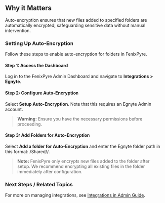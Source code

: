 
## Why it Matters
Auto-encryption ensures that new files added to specified folders are automatically encrypted, safeguarding sensitive data without manual intervention.

### Setting Up Auto-Encryption

Follow these steps to enable auto-encryption for folders in FenixPyre.

#### Step 1: Access the Dashboard
Log in to the FenixPyre Admin Dashboard and navigate to **Integrations > Egnyte**.

<!-- IMG: ./media/04-admin-guide/enable-auto-encryption/screenshot1.png | Alt: FenixPyre dashboard showing Integrations section -->

#### Step 2: Configure Auto-Encryption
Select **Setup Auto-Encryption**. Note that this requires an Egnyte Admin account.

> **Warning:** Ensure you have the necessary permissions before proceeding.

#### Step 3: Add Folders for Auto-Encryption
Select **Add a folder for Auto-Encryption** and enter the Egnyte folder path in this format: /Shared/<folder name>/<Folder name>.

<!-- IMG: ./media/04-admin-guide/enable-auto-encryption/screenshot2.png | Alt: Add folder interface in FenixPyre -->

> **Note:** FenixPyre only encrypts new files added to the folder after setup. We recommend encrypting all existing files in the folder immediately after configuration.

### Next Steps / Related Topics
For more on managing integrations, see [Integrations in Admin Guide](/04-admin-guide/integrations-overview).